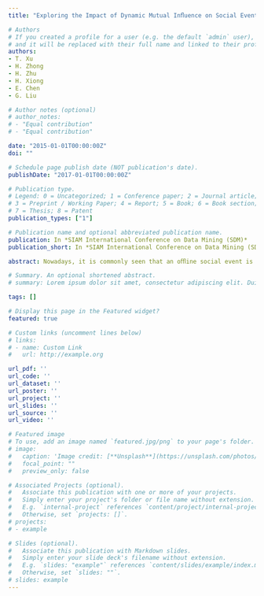 ```yaml
---
title: "Exploring the Impact of Dynamic Mutual Inﬂuence on Social Event Participation"

# Authors
# If you created a profile for a user (e.g. the default `admin` user), write the username (folder name) here 
# and it will be replaced with their full name and linked to their profile.
authors:
- T. Xu
- H. Zhong
- H. Zhu
- H. Xiong
- E. Chen
- G. Liu

# Author notes (optional)
# author_notes:
# - "Equal contribution"
# - "Equal contribution"

date: "2015-01-01T00:00:00Z"
doi: ""

# Schedule page publish date (NOT publication's date).
publishDate: "2017-01-01T00:00:00Z"

# Publication type.
# Legend: 0 = Uncategorized; 1 = Conference paper; 2 = Journal article;
# 3 = Preprint / Working Paper; 4 = Report; 5 = Book; 6 = Book section;
# 7 = Thesis; 8 = Patent
publication_types: ["1"]

# Publication name and optional abbreviated publication name.
publication: In *SIAM International Conference on Data Mining (SDM)*
publication_short: In *SIAM International Conference on Data Mining (SDM)*

abstract: Nowadays, it is commonly seen that an oﬄine social event is organized through online social network services (SNS), in this way cyber strangers can be connected in physical world. While there are some preliminary studies on social event participation through SNS, they usually have more focus on the mining of event proﬁles and have less focus on the social relationships among target users. In particular, the importance of dynamic mutual inﬂuence among potential event participants has been largely ignored. In this paper, we develop a novel discriminant framework, which allows to integrate the dynamic mutual dependence of potential event participants into the discrimination process. Speciﬁcally, we formulate the group-oriented event participation problem as a variant two-stage discriminant framework to capture the users’ preferences as well as their latent social connections. The experimental results on real-world data show that our method can eﬀectively predict the event participation with a signiﬁcant margin compared with several state-of-the-art baselines, which validates the hypothesis that dynamic mutual inﬂuence could play an important role in the decisionmaking process of social event participation.

# Summary. An optional shortened abstract.
# summary: Lorem ipsum dolor sit amet, consectetur adipiscing elit. Duis posuere tellus ac convallis placerat. Proin tincidunt magna sed ex sollicitudin condimentum.

tags: []

# Display this page in the Featured widget?
featured: true

# Custom links (uncomment lines below)
# links:
# - name: Custom Link
#   url: http://example.org

url_pdf: ''
url_code: ''
url_dataset: ''
url_poster: ''
url_project: ''
url_slides: ''
url_source: ''
url_video: ''

# Featured image
# To use, add an image named `featured.jpg/png` to your page's folder. 
# image:
#   caption: 'Image credit: [**Unsplash**](https://unsplash.com/photos/pLCdAaMFLTE)'
#   focal_point: ""
#   preview_only: false

# Associated Projects (optional).
#   Associate this publication with one or more of your projects.
#   Simply enter your project's folder or file name without extension.
#   E.g. `internal-project` references `content/project/internal-project/index.md`.
#   Otherwise, set `projects: []`.
# projects:
# - example

# Slides (optional).
#   Associate this publication with Markdown slides.
#   Simply enter your slide deck's filename without extension.
#   E.g. `slides: "example"` references `content/slides/example/index.md`.
#   Otherwise, set `slides: ""`.
# slides: example
---
```


<!-- {{% callout note %}}
Click the *Cite* button above to demo the feature to enable visitors to import publication metadata into their reference management software.
{{% /callout %}}

{{% callout note %}}
Create your slides in Markdown - click the *Slides* button to check out the example.
{{% /callout %}}

Supplementary notes can be added here, including [code, math, and images](https://wowchemy.com/docs/writing-markdown-latex/). -->
